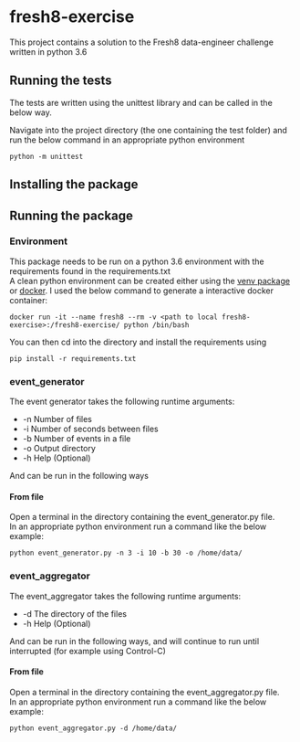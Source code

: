 # fresh8-exercise
This project contains a solution to the Fresh8 data-engineer challenge written in python 3.6

## Running the tests
The tests are written using the unittest library and can be called in the below way. 
 
Navigate into the project directory (the one containing the test folder) and run the below command in an 
appropriate python environment
```shell
python -m unittest
```
## Installing the package

## Running the package
### Environment 
This package needs to be run on a python 3.6 environment with the requirements found in the requirements.txt  
A clean python environment can be created either using the [venv package](https://docs.python.org/3/tutorial/venv.html) 
or [docker](https://www.docker.com). I used the below command to generate a interactive docker container:
```shell
docker run -it --name fresh8 --rm -v <path to local fresh8-exercise>:/fresh8-exercise/ python /bin/bash
``` 

You can then cd into the directory and install the requirements using  
```shell
pip install -r requirements.txt 
```

### event_generator
The event generator takes the following runtime arguments:  
* -n Number of files 
* -i Number of seconds between files 
* -b Number of events in a file
* -o Output directory
* -h Help (Optional)

And can be run in the following ways
#### From file
Open a terminal in the directory containing the event_generator.py file.  
In an appropriate python environment run a command like the below example:
```shell
python event_generator.py -n 3 -i 10 -b 30 -o /home/data/
```
### event_aggregator
The event_aggregator takes the following runtime arguments:  
* -d The directory of the files
* -h Help (Optional)

And can be run in the following ways, and will continue to run until interrupted (for example using Control-C) 
#### From file
Open a terminal in the directory containing the event_aggregator.py file.  
In an appropriate python environment run a command like the below example:
```shell
python event_aggregator.py -d /home/data/
```